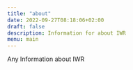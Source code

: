 ```yaml
---
title: "about"
date: 2022-09-27T08:18:06+02:00
draft: false
description: Information for about IWR
menu: main
---
```


Any Information about IWR
